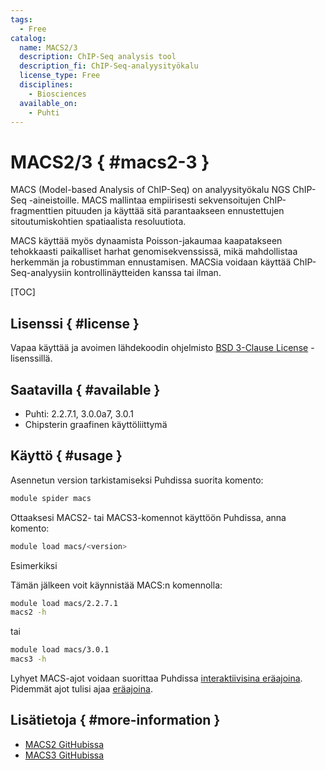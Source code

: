 ```yaml
---
tags:
  - Free
catalog:
  name: MACS2/3
  description: ChIP-Seq analysis tool
  description_fi: ChIP-Seq-analyysityökalu
  license_type: Free
  disciplines:
    - Biosciences
  available_on:
    - Puhti
---
```


# MACS2/3 { #macs2-3 }



MACS (Model-based Analysis of ChIP-Seq) on analyysityökalu NGS ChIP-Seq -aineistoille.
MACS mallintaa empiirisesti sekvensoitujen ChIP-fragmenttien pituuden ja käyttää sitä parantaakseen
ennustettujen sitoutumiskohtien spatiaalista resoluutiota.

MACS käyttää myös dynaamista Poisson-jakaumaa kaapatakseen tehokkaasti paikalliset harhat
genomisekvenssissä, mikä mahdollistaa herkemmän ja robustimman ennustamisen. MACSia voidaan käyttää
ChIP-Seq-analyysiin kontrollinäytteiden kanssa tai ilman.

[TOC]

## Lisenssi { #license }

Vapaa käyttää ja avoimen lähdekoodin ohjelmisto [BSD 3-Clause License](https://raw.githubusercontent.com/macs3-project/MACS/master/LICENSE) -lisenssillä.

## Saatavilla { #available }



-  Puhti: 2.2.7.1, 3.0.0a7, 3.0.1
-  Chipsterin graafinen käyttöliittymä

## Käyttö { #usage }

Asennetun version tarkistamiseksi Puhdissa suorita komento:

```bash
module spider macs
```

Ottaaksesi MACS2- tai MACS3-komennot käyttöön Puhdissa, anna komento:

```bash
module load macs/<version>
```

Esimerkiksi

Tämän jälkeen voit käynnistää MACS:n komennolla:

```bash
module load macs/2.2.7.1
macs2 -h
```

tai

```bash
module load macs/3.0.1
macs3 -h
```

Lyhyet MACS-ajot voidaan suorittaa Puhdissa [interaktiivisina eräajoina](../computing/running/interactive-usage.md). Pidemmät ajot tulisi ajaa [eräajoina](../computing/running/getting-started.md).


## Lisätietoja { #more-information }

   *   [MACS2 GitHubissa](https://github.com/taoliu/MACS/)
   *   [MACS3 GitHubissa](https://github.com/macs3-project/MACS/)